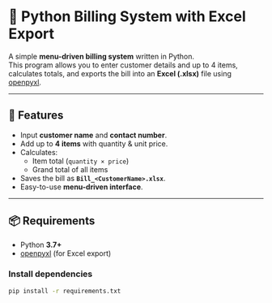 # 🧾 Python Billing System with Excel Export

A simple **menu-driven billing system** written in Python.  
This program allows you to enter customer details and up to 4 items, calculates totals, and exports the bill into an **Excel (.xlsx)** file using [openpyxl](https://pypi.org/project/openpyxl/).

---

## 🚀 Features

- Input **customer name** and **contact number**.
- Add up to **4 items** with quantity & unit price.
- Calculates:
  - Item total (`quantity × price`)
  - Grand total of all items
- Saves the bill as **`Bill_<CustomerName>.xlsx`**.
- Easy-to-use **menu-driven interface**.

---

## 📦 Requirements

- Python **3.7+**
- [openpyxl](https://pypi.org/project/openpyxl/) (for Excel export)

### Install dependencies

```bash
pip install -r requirements.txt
```
